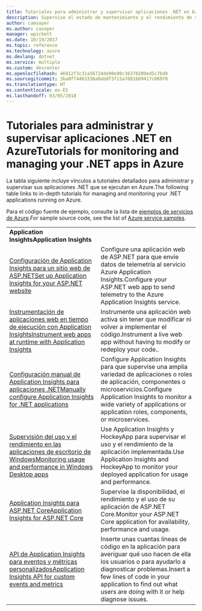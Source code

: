 ```yaml
---
title: Tutoriales para administrar y supervisar aplicaciones .NET en Azure
description: Supervise el estado de mantenimiento y el rendimiento de su aplicación .NET que se ejecuta en Azure e instrumente la telemetría para guardar información sobre cómo se utiliza la aplicación.
author: camsoper
ms.author: casoper
manager: wpickett
ms.date: 10/19/2017
ms.topic: reference
ms.technology: azure
ms.devlang: dotnet
ms.service: multiple
ms.custom: devcenter
ms.openlocfilehash: 46912f3c31a56724de90e90c36370209ed5c7bd8
ms.sourcegitcommit: 3ba0ff4463338a0ab0f3f15a7601b89417c06970
ms.translationtype: HT
ms.contentlocale: es-ES
ms.lasthandoff: 03/05/2018
---
```

# <a name="tutorials-for-monitoring-and-managing-your-net-apps-in-azure"></a><span data-ttu-id="3ec14-103">Tutoriales para administrar y supervisar aplicaciones .NET en Azure</span><span class="sxs-lookup"><span data-stu-id="3ec14-103">Tutorials for monitoring and managing your .NET apps in Azure</span></span>

<span data-ttu-id="3ec14-104">La tabla siguiente incluye vínculos a tutoriales detallados para administrar y supervisar sus aplicaciones .NET que se ejecutan en Azure.</span><span class="sxs-lookup"><span data-stu-id="3ec14-104">The following table links to in-depth tutorials for managing and monitoring your .NET applications running on Azure.</span></span> 

<span data-ttu-id="3ec14-105">Para el código fuente de ejemplo, consulte la lista de [ejemplos de servicios de Azure](https://azure.microsoft.com/resources/samples/?platform=dotnet).</span><span class="sxs-lookup"><span data-stu-id="3ec14-105">For sample source code, see the list of [Azure service samples](https://azure.microsoft.com/resources/samples/?platform=dotnet).</span></span>

| | |
|---|---|
| <span data-ttu-id="3ec14-106">**Application Insights**</span><span class="sxs-lookup"><span data-stu-id="3ec14-106">**Application Insights**</span></span> ||
| <span data-ttu-id="3ec14-107">[Configuración de Application Insights para un sitio web de ASP.NET][1]</span><span class="sxs-lookup"><span data-stu-id="3ec14-107">[Set up Application Insights for your ASP.NET website][1]</span></span> | <span data-ttu-id="3ec14-108">Configure una aplicación web de ASP.NET para que envíe datos de telemetría al servicio Azure Application Insights.</span><span class="sxs-lookup"><span data-stu-id="3ec14-108">Configure your ASP.NET web app to send telemetry to the Azure Application Insights service.</span></span> | 
| <span data-ttu-id="3ec14-109">[Instrumentación de aplicaciones web en tiempo de ejecución con Application Insights][2]</span><span class="sxs-lookup"><span data-stu-id="3ec14-109">[Instrument web apps at runtime with Application Insights][2]</span></span> | <span data-ttu-id="3ec14-110">Instrumente una aplicación web activa sin tener que modificar ni volver a implementar el código.</span><span class="sxs-lookup"><span data-stu-id="3ec14-110">Instrument a live web app without having to modify or redeploy your code..</span></span> | 
| <span data-ttu-id="3ec14-111">[Configuración manual de Application Insights para aplicaciones .NET][3]</span><span class="sxs-lookup"><span data-stu-id="3ec14-111">[Manually configure Application Insights for .NET applications][3]</span></span> | <span data-ttu-id="3ec14-112">Configure Application Insights para que supervise una amplia variedad de aplicaciones o roles de aplicación, componentes o microservicios.</span><span class="sxs-lookup"><span data-stu-id="3ec14-112">Configure Application Insights to monitor a wide variety of applications or application roles, components, or microservices.</span></span> | 
| <span data-ttu-id="3ec14-113">[Supervisión del uso y el rendimiento en las aplicaciones de escritorio de Windows][4]</span><span class="sxs-lookup"><span data-stu-id="3ec14-113">[Monitoring usage and performance in Windows Desktop apps][4]</span></span> | <span data-ttu-id="3ec14-114">Use Application Insights y HockeyApp para supervisar el uso y el rendimiento de la aplicación implementada.</span><span class="sxs-lookup"><span data-stu-id="3ec14-114">Use Application Insights and HockeyApp to monitor your deployed application for usage and performance.</span></span> | 
| <span data-ttu-id="3ec14-115">[Application Insights para ASP.NET Core][5]</span><span class="sxs-lookup"><span data-stu-id="3ec14-115">[Application Insights for ASP.NET Core][5]</span></span> | <span data-ttu-id="3ec14-116">Supervise la disponibilidad, el rendimiento y el uso de su aplicación de ASP.NET Core.</span><span class="sxs-lookup"><span data-stu-id="3ec14-116">Monitor your ASP.NET Core application for availability, performance and usage.</span></span> | 
| <span data-ttu-id="3ec14-117">[API de Application Insights para eventos y métricas personalizados][6]</span><span class="sxs-lookup"><span data-stu-id="3ec14-117">[Application Insights API for custom events and metrics][6]</span></span> | <span data-ttu-id="3ec14-118">Inserte unas cuantas líneas de código en la aplicación para averiguar qué uso hacen de ella los usuarios o para ayudarlo a diagnosticar problemas.</span><span class="sxs-lookup"><span data-stu-id="3ec14-118">Insert a few lines of code in your application to find out what users are doing with it or help diagnose issues.</span></span> | 


[1]: /azure/application-insights/app-insights-asp-net
[2]: /azure/application-insights/app-insights-monitor-performance-live-website-now
[3]: /azure/application-insights/app-insights-windows-services
[4]: /azure/application-insights/app-insights-windows-desktop
[5]: /azure/application-insights/app-insights-asp-net-core
[6]: /azure/application-insights/app-insights-api-custom-events-metrics
